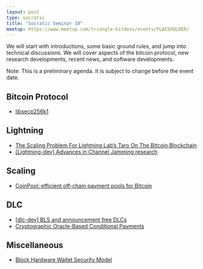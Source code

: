 ```yaml
---
layout: post
type: socratic
title: "Socratic Seminar 10"
meetup: https://www.meetup.com/triangle-bitdevs/events/PLACEHOLDER/
---
```


We will start with introductions, some basic ground rules, and jump into technical discussions. 
We will cover aspects of the bitcoin protocol, new research developments, recent news, and
software developments.

Note: This is a preliminary agenda. It is subject to change before the event date.



## Bitcoin Protocol


- [libsecp256k1](https://github.com/bitcoin-core/secp256k1)


## Lightning


- [The Scaling Problem For Lightning Lab’s Taro On The Bitcoin Blockchain](https://bitcoinmagazine.com/technical/scaling-problem-for-lightning-labs-taro)
- [\[Lightning-dev\] Advances in Channel Jamming research](https://lists.linuxfoundation.org/pipermail/lightning-dev/2022-August/003673.html)


## Scaling


- [CoinPool: efficient off-chain payment pools for Bitcoin](https://coinpool.dev/v0.1.pdf)


## DLC


- [\[dlc-dev\] BLS and announcement free DLCs](https://mailmanlists.org/pipermail/dlc-dev/2022-August/000149.html)
- [Cryptographic Oracle-Based Conditional Payments](https://eprint.iacr.org/2022/499.pdf)


## Miscellaneous


- [Block Hardware Wallet Security Model](https://wallet.build/losing-your-keys-without-losing-your-coins/)
